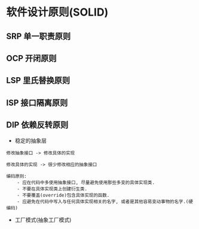# 软件设计原则(SOLID)

## SRP 单一职责原则

## OCP 开闭原则

## LSP 里氏替换原则

## ISP 接口隔离原则

## DIP 依赖反转原则

- 稳定的抽象层

```
修改抽象接口 -> 修改具体的实现

修改具体的实现 -> 很少修改相应的抽象接口

编码原则:
    - 应在代码中多使用抽象接口, 尽量避免使用那些多变的具体实现类.
    - 不要在具体实现类上创建衍生类.
    - 不要覆盖(override)包含具体实现的函数.
    - 应避免在代码中写入与任何具体实现相关的名字, 或者是其他容易变动事物的名字.(硬编码)
```

- 工厂模式(抽象工厂模式)
